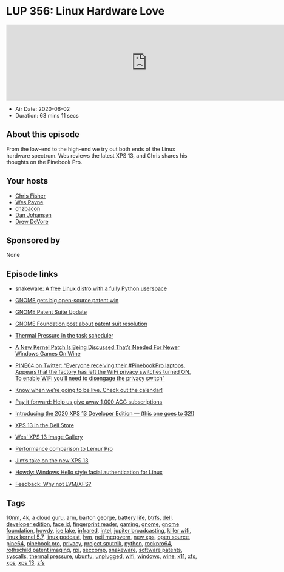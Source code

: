 # LUP 356: Linux Hardware Love

<iframe src="https://player.fireside.fm/v2/RUkczH-V+0HePKPzk?theme=dark" width="740" height="200" frameborder="0" scrolling="no"></iframe>

* Air Date: 2020-06-02
* Duration: 63 mins 11 secs

## About this episode

From the low-end to the high-end we try out both ends of the Linux hardware spectrum. Wes reviews the latest XPS 13, and Chris shares his thoughts on the Pinebook Pro.

## Your hosts
* [Chris Fisher](https://linuxunplugged.com/hosts/chrislas)
* [Wes Payne](https://linuxunplugged.com/hosts/wes)
* [chzbacon](https://linuxunplugged.com/hosts/chzbacon)
* [Dan Johansen ](https://linuxunplugged.com/guests/danjohansen)
* [Drew DeVore](https://linuxunplugged.com/guests/drewdevore)

## Sponsored by

None



## Episode links

  * [snakeware: A free Linux distro with a fully Python userspace](https://github.com/joshiemoore/snakeware "snakeware: A free Linux distro with a fully Python userspace")
  * [GNOME gets big open-source patent win](https://www.zdnet.com/article/gnome-gets-big-open-source-patent-win/ "GNOME gets big open-source patent win")
  * [GNOME Patent Suite Update ](https://slexy.org/view/s2mQpYSDwQ "GNOME Patent Suite Update
")

  * [GNOME Foundation post about patent suit resolution](https://www.gnome.org/news/2020/05/patent-case-against-gnome-resolved/ "GNOME Foundation post about patent suit resolution")
  * [Thermal Pressure in the task scheduler](https://kernelnewbies.org/Linux_5.7#Thermal_Pressure_in_the_task_scheduler "Thermal Pressure in the task scheduler")
  * [A New Kernel Patch Is Being Discussed That’s Needed For Newer Windows Games On Wine](https://www.phoronix.com/scan.php?page=news_item&px=Linux-Syscall-Isolate-Memory "A New Kernel Patch Is Being Discussed That’s Needed For Newer Windows Games On Wine")
  * [PINE64 on Twitter: “Everyone receiving their #PinebookPro laptops. Appears that the factory has left the WiFi privacy switches turned ON. To enable WiFi you’ll need to disengage the privacy switch"](https://twitter.com/thepine64/status/1265991330351779840 "PINE64 on Twitter: “Everyone receiving their #PinebookPro laptops. Appears that the factory has left the WiFi privacy switches turned ON. To enable WiFi you’ll need to disengage the privacy switch")
  * [Know when we’re going to be live. Check out the calendar!](https://www.jupiterbroadcasting.com/release-calendar/ "Know when we’re going to be live. Check out the calendar!")
  * [Pay it forward: Help us give away 1,000 ACG subscriptions ](https://info.acloud.guru/resources/pay-it-forward "Pay it forward: Help us give away 1,000 ACG subscriptions
")

  * [Introducing the 2020 XPS 13 Developer Edition — (this one goes to 32!)](https://bartongeorge.io/2020/01/01/introducing-the-2020-xps-13-developer-edition-this-one-goes-to-32/ "Introducing the 2020 XPS 13 Developer Edition — \(this one goes to 32!\)")
  * [XPS 13 in the Dell Store ](https://www.dell.com/en-us/work/shop/dell-laptops-and-notebooks/sr/laptops/xps-laptops/10th-gen-intel-core?appliedRefinements=18402,10673 "XPS 13 in the Dell Store
")

  * [Wes' XPS 13 Image Gallery](https://imgur.com/a/m8eoso3 "Wes' XPS 13 Image Gallery")
  * [Performance comparison to Lemur Pro](https://openbenchmarking.org/result/2006023-NI-2005019NI59 "Performance comparison to Lemur Pro")
  * [Jim’s take on the new XPS 13](https://arstechnica.com/gadgets/2020/06/dell-xps-13-and-xps-13-developer-edition-side-by-side-review/ "Jim’s take on the new XPS 13")
  * [Howdy: Windows Hello style facial authentication for Linux](https://github.com/boltgolt/howdy "Howdy: Windows Hello style facial authentication for Linux")
  * [Feedback: Why not LVM/XFS?](https://slexy.org/view/s20JqiH53J "Feedback: Why not LVM/XFS?")



## Tags

[10nm](https://linuxunplugged.com/tags/10nm), [4k](https://linuxunplugged.com/tags/4k), [a cloud guru](https://linuxunplugged.com/tags/a%20cloud%20guru), [arm](https://linuxunplugged.com/tags/arm), [barton george](https://linuxunplugged.com/tags/barton%20george), [battery life](https://linuxunplugged.com/tags/battery%20life), [btrfs](https://linuxunplugged.com/tags/btrfs), [dell](https://linuxunplugged.com/tags/dell), [developer edition](https://linuxunplugged.com/tags/developer%20edition), [face id](https://linuxunplugged.com/tags/face%20id), [fingerprint reader](https://linuxunplugged.com/tags/fingerprint%20reader), [gaming](https://linuxunplugged.com/tags/gaming), [gnome](https://linuxunplugged.com/tags/gnome), [gnome foundation](https://linuxunplugged.com/tags/gnome%20foundation), [howdy](https://linuxunplugged.com/tags/howdy), [ice lake](https://linuxunplugged.com/tags/ice%20lake), [infrared](https://linuxunplugged.com/tags/infrared), [intel](https://linuxunplugged.com/tags/intel), [jupiter broadcasting](https://linuxunplugged.com/tags/jupiter%20broadcasting), [killer wifi](https://linuxunplugged.com/tags/killer%20wifi), [linux kernel 5.7](https://linuxunplugged.com/tags/linux%20kernel%205.7), [linux podcast](https://linuxunplugged.com/tags/linux%20podcast), [lvm](https://linuxunplugged.com/tags/lvm), [neil mcgovern](https://linuxunplugged.com/tags/neil%20mcgovern), [new xps](https://linuxunplugged.com/tags/new%20xps), [open source](https://linuxunplugged.com/tags/open%20source), [pine64](https://linuxunplugged.com/tags/pine64), [pinebook pro](https://linuxunplugged.com/tags/pinebook%20pro), [privacy](https://linuxunplugged.com/tags/privacy), [project sputnik](https://linuxunplugged.com/tags/project%20sputnik), [python](https://linuxunplugged.com/tags/python), [rockpro64](https://linuxunplugged.com/tags/rockpro64), [rothschild patent imaging](https://linuxunplugged.com/tags/rothschild%20patent%20imaging), [rpi](https://linuxunplugged.com/tags/rpi), [seccomp](https://linuxunplugged.com/tags/seccomp), [snakeware](https://linuxunplugged.com/tags/snakeware), [software patents](https://linuxunplugged.com/tags/software%20patents), [syscalls](https://linuxunplugged.com/tags/syscalls), [thermal pressure](https://linuxunplugged.com/tags/thermal%20pressure), [ubuntu](https://linuxunplugged.com/tags/ubuntu), [unplugged](https://linuxunplugged.com/tags/unplugged), [wifi](https://linuxunplugged.com/tags/wifi), [windows](https://linuxunplugged.com/tags/windows), [wine](https://linuxunplugged.com/tags/wine), [x11](https://linuxunplugged.com/tags/x11), [xfs](https://linuxunplugged.com/tags/xfs), [xps](https://linuxunplugged.com/tags/xps), [xps 13](https://linuxunplugged.com/tags/xps%2013), [zfs](https://linuxunplugged.com/tags/zfs)